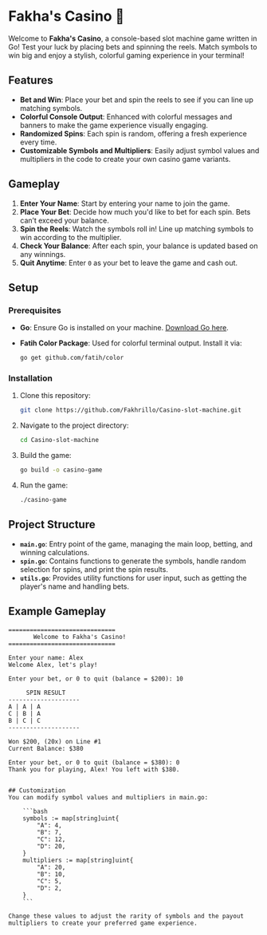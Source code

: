 # Fakha's Casino 🎰

Welcome to **Fakha's Casino**, a console-based slot machine game written in Go! Test your luck by placing bets and spinning the reels. Match symbols to win big and enjoy a stylish, colorful gaming experience in your terminal!

## Features

- **Bet and Win**: Place your bet and spin the reels to see if you can line up matching symbols.
- **Colorful Console Output**: Enhanced with colorful messages and banners to make the game experience visually engaging.
- **Randomized Spins**: Each spin is random, offering a fresh experience every time.
- **Customizable Symbols and Multipliers**: Easily adjust symbol values and multipliers in the code to create your own casino game variants.

## Gameplay

1. **Enter Your Name**: Start by entering your name to join the game.
2. **Place Your Bet**: Decide how much you'd like to bet for each spin. Bets can’t exceed your balance.
3. **Spin the Reels**: Watch the symbols roll in! Line up matching symbols to win according to the multiplier.
4. **Check Your Balance**: After each spin, your balance is updated based on any winnings.
5. **Quit Anytime**: Enter `0` as your bet to leave the game and cash out.

## Setup

### Prerequisites

- **Go**: Ensure Go is installed on your machine. [Download Go here](https://golang.org/dl/).
- **Fatih Color Package**: Used for colorful terminal output. Install it via:

    ```bash
    go get github.com/fatih/color
    ```

### Installation

1. Clone this repository:

    ```bash
    git clone https://github.com/Fakhrillo/Casino-slot-machine.git
    ```

2. Navigate to the project directory:

    ```bash
    cd Casino-slot-machine
    ```

3. Build the game:

    ```bash
    go build -o casino-game
    ```

4. Run the game:

    ```bash
    ./casino-game
    ```

## Project Structure

- **`main.go`**: Entry point of the game, managing the main loop, betting, and winning calculations.
- **`spin.go`**: Contains functions to generate the symbols, handle random selection for spins, and print the spin results.
- **`utils.go`**: Provides utility functions for user input, such as getting the player's name and handling bets.

## Example Gameplay

```plaintext
==============================
       Welcome to Fakha's Casino!
==============================

Enter your name: Alex
Welcome Alex, let's play!

Enter your bet, or 0 to quit (balance = $200): 10

     SPIN RESULT
--------------------
A | A | A
C | B | A
B | C | C
--------------------

Won $200, (20x) on Line #1
Current Balance: $380

Enter your bet, or 0 to quit (balance = $380): 0
Thank you for playing, Alex! You left with $380.


## Customization
You can modify symbol values and multipliers in main.go:

    ```bash
    symbols := map[string]uint{
        "A": 4,
        "B": 7,
        "C": 12,
        "D": 20,
    }
    multipliers := map[string]uint{
        "A": 20,
        "B": 10,
        "C": 5,
        "D": 2,
    }
    ```

Change these values to adjust the rarity of symbols and the payout multipliers to create your preferred game experience.